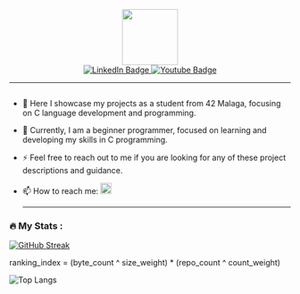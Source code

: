 <div align="center">
  <img src="https://media.giphy.com/media/K56wktKp3MIEdepn5f/giphy.gif" width="100"/>
</div>

<div align="center" id="badges">
  <a href="https://www.linkedin.com/in/gabriela-krusta-a32207251/">
    <img src="https://img.shields.io/badge/LinkedIn-blue?style=for-the-badge&logo=linkedin&logoColor=white" alt="LinkedIn Badge"/>
  </a>
  <a href="your-youtube-URL">
    <img src="https://img.shields.io/badge/YouTube-red?style=for-the-badge&logo=youtube&logoColor=white" alt="Youtube Badge"/>
  </a>
</div>

  ---
  
<div align="center">
  <img src="https://komarev.com/ghpvc/?username=your-github-username&style=flat-square&color=blue" alt=""/>
</div>

- :telescope:  Here I showcase my projects as a student from 42 Malaga, focusing on C language development and programming.

- :seedling:  Currently, I am a beginner programmer, focused on learning and developing my skills in C programming. 

- :zap:  Feel free to reach out to me if you are looking for any of these project descriptions and guidance. 

- :mailbox:  How to reach me:  <a href="https://www.linkedin.com/in/gabriela-krusta-a32207251/">
    <img src="https://img.shields.io/badge/LinkedIn-blue?style=for-the-badge&logo=linkedin&logoColor=white" alt="LinkedIn Badge" style="height: 20px;"/>
  </a>

  ---

### :fire: My Stats :

[![GitHub Streak](http://github-readme-streak-stats.herokuapp.com?user=gkrusta&theme=dark)](https://git.io/streak-stats)

ranking_index = (byte_count ^ size_weight) * (repo_count ^ count_weight)

![Top Langs](https://github-readme-stats.vercel.app/api/top-langs/?username=gkrusta&size_weight=0.5&count_weight=0.5)
